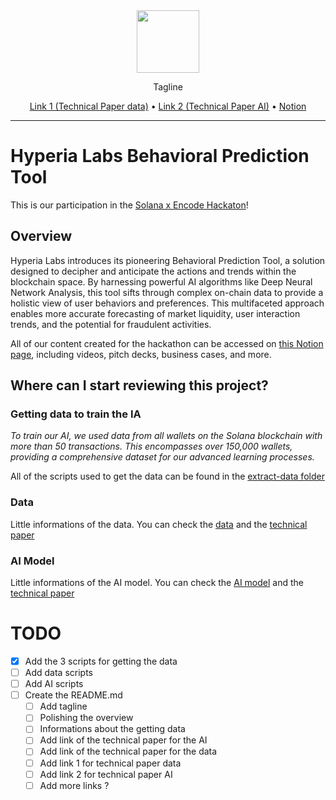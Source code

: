 <div align="center">
  
  <img src="https://avatars.githubusercontent.com/u/150239758?s=100" width="100" />
  
  <br>
  
  <p>
     Tagline
  </p>

  <p>
    <a href="#">Link 1 (Technical Paper data)</a>    
    •
    <a href="#">Link 2 (Technical Paper AI)</a>    
    •
    <a href="https://mathis-hyperia-labs.notion.site/Solana-x-Encode-Hackaton-Hyperia-Labs-2ca5f80b93f1402a8ab1244b53ad0541">Notion</a>
  </p>
  
</div>

<hr>

# Hyperia Labs Behavioral Prediction Tool

This is our participation in the [Solana x Encode Hackaton](https://www.encode.club/encodesolanahack)!

## Overview

Hyperia Labs introduces its pioneering Behavioral Prediction Tool, a solution designed to decipher and anticipate the actions and trends within the blockchain space. By harnessing powerful AI algorithms like Deep Neural Network Analysis, this tool sifts through complex on-chain data to provide a holistic view of user behaviors and preferences. This multifaceted approach enables more accurate forecasting of market liquidity, user interaction trends, and the potential for fraudulent activities.

All of our content created for the hackathon can be accessed on [this Notion page](https://mathis-hyperia-labs.notion.site/Solana-x-Encode-Hackaton-Hyperia-Labs-2ca5f80b93f1402a8ab1244b53ad0541), including videos, pitch decks, business cases, and more.

## Where can I start reviewing this project?

### Getting data to train the IA
*To train our AI, we used data from all wallets on the Solana blockchain with more than 50 transactions. This encompasses over 150,000 wallets, providing a comprehensive dataset for our advanced learning processes.*

All of the scripts used to get the data can be found in the [extract-data folder](https://github.com/HyperiaLabs/solana-hackathon-encode/tree/main/scripts/extract-data)

### Data
Little informations of the data. You can check the [data](https://github.com/HyperiaLabs/solana-hackathon-encode/tree/main/scripts/data) and the [technical paper](#)

### AI Model
Little informations of the AI model. You can check the [AI model](https://github.com/HyperiaLabs/solana-hackathon-encode/tree/main/scripts/ai) and the [technical paper](#)


# TODO
- [x] Add the 3 scripts for getting the data
- [ ] Add data scripts
- [ ] Add AI scripts
- [ ] Create the README.md
  - [ ] Add tagline
  - [ ] Polishing the overview
  - [ ] Informations about the getting data
  - [ ] Add link of the technical paper for the AI
  - [ ] Add link of the technical paper for the data
  - [ ] Add link 1 for technical paper data
  - [ ] Add link 2 for technical paper AI
  - [ ] Add more links ?